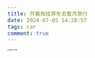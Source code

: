 ```yaml
---
title: 开着拖挂房车去蜜月旅行
date: 2024-07-05 14:28:57
tags: car
comment: true
---
```


<img src="/car/PNXH7395.JPG" alt="PNXH7395" style="zoom:25%;" />


